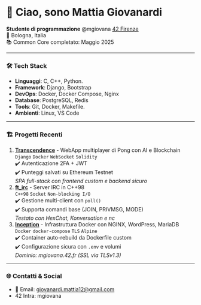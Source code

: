 # 👋 Ciao, sono Mattia Giovanardi

**Studente di programmazione** @mgiovana [42 Firenze](https://42firenze.it/)  
📍 Bologna, Italia  
📚 Common Core completato: Maggio 2025

---

### 🛠 Tech Stack
- **Linguaggi**: C, C++, Python.
- **Framework**: Django, Bootstrap
- **DevOps**: Docker, Docker Compose, Nginx
- **Database**: PostgreSQL, Redis
- **Tools**: Git, Docker, Makefile.
- **Ambienti**: Linux, VS Code

---

### 🏗 Progetti Recenti
1. **[Transcendence](https://github.com/mttgvnrd/Transcendence)** - WebApp multiplayer di Pong con AI e Blockchain  
`Django` `Docker` `WebSocket` `Solidity`  
✔️ Autenticazione 2FA + JWT  
✔️ Punteggi salvati su Ethereum Testnet  
*SPA full-stack con frontend custom e backend sicuro*
2. **[ft_irc](https://github.com/mttgvnrd/Irc)** - Server IRC in C++98  
`C++98` `Socket` `Non-blocking I/O`  
✔️ Gestione multi-client con `poll()`  
✔️ Supporta comandi base (JOIN, PRIVMSG, MODE)  
*Testato con HexChat, Konversation e nc*
3. **[Inception](https://github.com/mttgvnrd/Inception)** - Infrastruttura Docker con NGINX, WordPress, MariaDB  
`Docker` `docker-compose` `TLS` `Alpine`  
✔️ Container auto-rebuild da Dockerfile custom  
✔️ Configurazione sicura con `.env` e volumi  
*Dominio: mgiovana.42.fr (SSL via TLSv1.3)*  

---

### 🌐 Contatti & Social
- 📧 Email: giovanardi.mattia12@gmail.com 
- 42 Intra: mgiovana 

